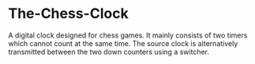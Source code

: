 # The-Chess-Clock

A digital clock designed for chess games. It mainly consists of two timers which cannot count at the same time. The source clock is alternatively transmitted between the two down counters using a switcher.
